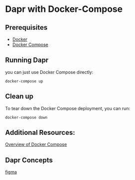 # Dapr with Docker-Compose

## Prerequisites
- [Docker](https://docs.docker.com/)
- [Docker Compose](https://docs.docker.com/compose/install/)

## Running Dapr

you can just use Docker Compose directly:
```
docker-compose up
```

## Clean up

To tear down the Docker Compose deployment, you can run:
```
docker-compose down
```

## Additional Resources:

[Overview of Docker Compose](https://docs.docker.com/compose/)

## Dapr Concepts
[figma](https://www.figma.com/file/9JkczP2Qo5ReE8fgsuFfdi/Dapr-Concept?node-id=0%3A1)